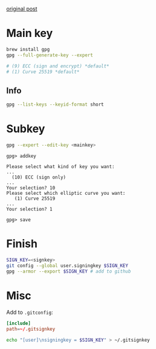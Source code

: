 [original post](https://dev.to/benjaminblack/signing-git-commits-with-modern-encryption-1koh)

# Main key

```bash
brew install gpg
gpg --full-generate-key --expert

# (9) ECC (sign and encrypt) *default*
# (1) Curve 25519 *default*
```

## Info

```bash
gpg --list-keys --keyid-format short
```

# Subkey

```bash
gpg --expert --edit-key <mainkey>
```

```output
gpg> addkey

Please select what kind of key you want:
...
  (10) ECC (sign only)
...
Your selection? 10
Please select which elliptic curve you want:
   (1) Curve 25519
...
Your selection? 1

gpg> save
```

# Finish

```bash
SIGN_KEY=<signkey>
git config --global user.signingkey $SIGN_KEY
gpg --armor --export $SIGN_KEY # add to github
```

# Misc

Add to `.gitconfig`:

```toml
[include]
path=~/.gitsignkey
```

```bash
echo "[user]\nsigningkey = $SIGN_KEY" > ~/.gitsignkey
```
